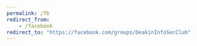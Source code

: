 ```yaml
---
permalink: /fb
redirect_from:
    - /facebook
redirect_to: "https://facebook.com/groups/DeakinInfoSecClub"
---
```

